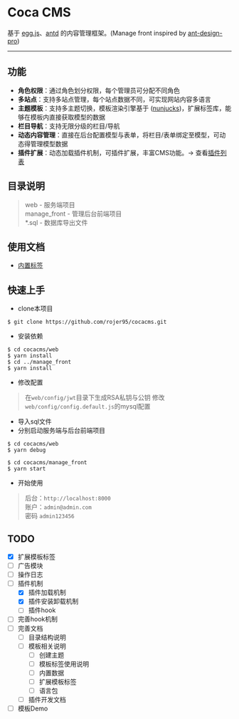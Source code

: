 # Coca CMS

基于 [egg.js](https://eggjs.org/)、[antd](https://ant.design/index-cn) 的内容管理框架。(Manage front inspired by [ant-design-pro](https://github.com/ant-design/ant-design-pro))

---

## 功能

* **角色权限**：通过角色划分权限，每个管理员可分配不同角色
* **多站点**：支持多站点管理，每个站点数据不同，可实现网站内容多语言
* **主题模板**：支持多主题切换，模板渲染引擎基于 ([nunjucks](http://mozilla.github.io/nunjucks/cn/templating.html))，扩展标签库，能够在模板内直接获取模型的数据
* **栏目导航**：支持无限分级的栏目/导航
* **动态内容管理**：直接在后台配置模型与表单，将栏目/表单绑定至模型，可动态得管理模型数据
* **插件扩展**：动态加载插件机制，可插件扩展，丰富CMS功能。→ 查看[插件列表](https://github.com/topics/cocacms-plugin)

## 目录说明
> web - 服务端项目  
> manage_front - 管理后台前端项目  
> *.sql - 数据库导出文件  

## 使用文档
- [内置标签](./docs/tags.md)

## 快速上手
* clone本项目
```
$ git clone https://github.com/rojer95/cocacms.git
```
* 安装依赖

```
$ cd cocacms/web
$ yarn install
$ cd ../manage_front
$ yarn install
```

* 修改配置
> 在`web/config/jwt`目录下生成RSA私钥与公钥
> 修改`web/config/config.default.js`的mysql配置

* 导入sql文件
* 分别启动服务端与后台前端项目
```
$ cd cocacms/web
$ yarn debug
```

```
$ cd cocacms/manage_front
$ yarn start
```

* 开始使用
> 后台：`http://localhost:8000`  
> 账户：`admin@admin.com`  
> 密码 `admin123456`  

## TODO
- [x] 扩展模板标签
- [ ] 广告模块
- [ ] 操作日志
- [ ] 插件机制
  - [x] 插件加载机制
  - [x] 插件安装卸载机制
  - [ ] 插件hook
- [ ] 完善hook机制
- [ ] 完善文档
  - [ ] 目录结构说明
  - [ ] 模板相关说明
    - [ ] 创建主题
    - [ ] 模板标签使用说明
    - [ ] 内置数据
    - [ ] 扩展模板标签
    - [ ] 语言包
  - [ ] 插件开发文档

- [ ] 模板Demo